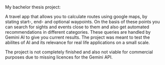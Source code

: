 ﻿My bachelor thesis project:

A travel app that allows you to calculate routes using google maps, by stating start-, end- and optional waypoints. On the basis of these points you can search for sights and events close to them and also get automated recommendations in different categories. These queries are handled by Gemini AI to give you current results. The project was meant to test the abilites of AI and its relevance for real life applications on a small scale.

The project is not completely finished and also not viable for commercial purposes due to missing licences for the Gemini API.
